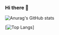 ### Hi there 👋

![Anurag's GitHub stats](https://github-readme-stats.vercel.app/api?username=eirikgba&show_icons=true&theme=radical)

[![Top Langs](https://github-readme-stats.vercel.app/api/top-langs/?username=eirikgba&show_icons=true&theme=radical&count_private=true)]

<!--
**eirikgba/eirikgba** is a ✨ _special_ ✨ repository because its `README.md` (this file) appears on your GitHub profile.

Here are some ideas to get you started:

- 🔭 I’m currently working on ...
- 🌱 I’m currently learning ...
- 👯 I’m looking to collaborate on ...
- 🤔 I’m looking for help with ...
- 💬 Ask me about ...
- 📫 How to reach me: ...
- 😄 Pronouns: ...
- ⚡ Fun fact: ...
-->
